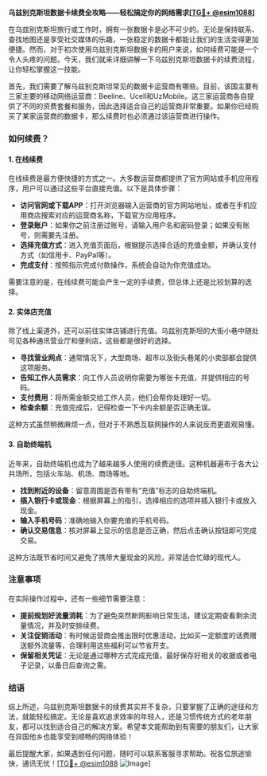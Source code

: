 **乌兹别克斯坦数据卡续费全攻略——轻松搞定你的网络需求[[TG💪+ @esim1088](https://t.me/s/esim1088)]**

在乌兹别克斯坦旅行或工作时，拥有一张数据卡是必不可少的。无论是保持联系、查找地图还是享受社交媒体的乐趣，一张稳定的数据卡都能让我们的生活变得更加便捷。然而，对于初次使用乌兹别克斯坦数据卡的用户来说，如何续费可能是一个令人头疼的问题。今天，我们就来详细讲解一下乌兹别克斯坦数据卡的续费流程，让你轻松掌握这一技能。

首先，我们需要了解乌兹别克斯坦常见的数据卡运营商有哪些。目前，该国主要有三家主要的移动网络运营商：Beeline、Ucell和UzMobile。这三家运营商各自提供了不同的资费套餐和服务，因此选择适合自己的运营商非常重要。如果你已经购买了某家运营商的数据卡，那么续费时也必须通过该运营商进行操作。

### 如何续费？

#### 1. 在线续费
在线续费是最方便快捷的方式之一。大多数运营商都提供了官方网站或手机应用程序，用户可以通过这些平台直接充值。以下是具体步骤：

- **访问官网或下载APP**：打开浏览器输入运营商的官方网站地址，或者在手机应用商店搜索对应的运营商名称，下载官方应用程序。
- **登录账户**：如果你之前注册过账号，请输入用户名和密码登录；如果没有账号，则需要先注册。
- **选择充值方式**：进入充值页面后，根据提示选择合适的充值金额，并确认支付方式（如信用卡、PayPal等）。
- **完成支付**：按照指示完成付款操作，系统会自动为你充值成功。

需要注意的是，在线续费可能会产生一定的手续费，但总体上还是比较划算的选择。

#### 2. 实体店充值
除了线上渠道外，还可以前往实体店铺进行充值。乌兹别克斯坦的大街小巷中随处可见各种通讯营业厅和便利店，这些都是很好的选择。

- **寻找营业网点**：通常情况下，大型商场、超市以及街头巷尾的小卖部都会提供这项服务。
- **告知工作人员需求**：向工作人员说明你需要为哪张卡充值，并提供相应的号码。
- **支付费用**：将所需金额交给工作人员，他们会帮你处理好一切。
- **检查余额**：充值完成后，记得检查一下卡内余额是否正确无误。

这种方式虽然稍微麻烦一点，但对于不熟悉互联网操作的人来说反而更直观易懂。

#### 3. 自助终端机
近年来，自助终端机也成为了越来越多人使用的续费途径。这种机器遍布于各大公共场所，包括火车站、机场、商场等地。

- **找到附近的设备**：留意周围是否有带有“充值”标志的自助终端机。
- **插入银行卡或现金**：根据屏幕上的指引，选择相应的选项并插入银行卡或放入现金。
- **输入手机号码**：准确地输入你要充值的手机号码。
- **确认交易信息**：核对屏幕上显示的信息是否正确，然后点击确认按钮即可完成交易。

这种方法既节省时间又避免了携带大量现金的风险，非常适合忙碌的现代人。

### 注意事项

在实际操作过程中，还有一些细节需要注意：

- **提前规划好流量消耗**：为了避免突然断网影响日常生活，建议定期查看剩余流量情况，并及时安排续费。
- **关注促销活动**：有时候运营商会推出限时优惠活动，比如买一定额度的话费赠送额外流量等，合理利用这些福利可以节省开支。
- **保留相关凭证**：无论是通过哪种方式完成充值，最好保存好相关的收据或者电子记录，以备日后查询之需。

### 结语

综上所述，乌兹别克斯坦数据卡的续费其实并不复杂，只要掌握了正确的途径和方法，就能轻松搞定。无论是喜欢追求效率的年轻人，还是习惯传统方式的老年朋友，都可以找到适合自己的解决方案。希望本文能帮助到有需要的朋友们，让大家在异国他乡也能享受到顺畅的网络体验！

最后提醒大家，如果遇到任何问题，随时可以联系客服寻求帮助。祝各位旅途愉快，通讯无忧！[[TG💪+ @esim1088](https://t.me/s/esim1088) ![Image](https://i.postimg.cc/4NQfJmqS/Snipaste-2025-05-13-00-14-12.png)]